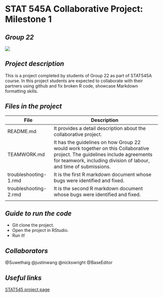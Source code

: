 # STAT 545A Collaborative Project: Milestone 1
## _Group 22_

![](https://stat545.stat.ubc.ca/authors/stat545/avatar_huf4717ac7bb02e1e6e71c93d598be4e8c_207639_250x250_fill_lanczos_center_3.png)  

## _Project description_ 
This is a project completed by students of Group 22 as part of STAT545A course. In this project students are expected to collaborate with their partners using github and fix broken R code, showcase Markdown formatting skills.

## _Files in the project_
| File                  | Description                                                                                                                                                                                     |
|-----------------------|-------------------------------------------------------------------------------------------------------------------------------------------------------------------------------------------------|
| README.md             | It provides a detail description about the collaborative project.                                                                                                                               |
| TEAMWORK.md           | It has the guidelines on how Group 22 would work together on this Collaborative project. The guidelines include agreements for teamwork, including division of labour, and time of submissions. |
| troubleshooting-1.rmd | It is the first R markdown document whose bugs were identified and fixed.   
| troubleshooting-2.rmd | It is the second R markdown document whose bugs were identified and fixed.
            |

## _Guide to run the code_
* Git clone the project.
* Open the project in RStudio. 
* Run it!

## _Collaborators_
@Suwethaig
@justinwang
@nickswright
@BaseEditor

## _Useful links_
[STAT545 project page](https://stat545.stat.ubc.ca/collaborative-project/milestone1/)
